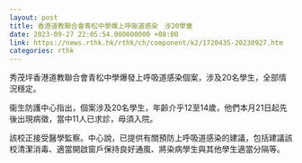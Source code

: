 ```yaml
---
layout: post
title: 香港道教聯合會青松中學爆上呼吸道感染　涉20學童
date: 2023-09-27 22:05:54.000000000 +08:00
link: https://news.rthk.hk/rthk/ch/component/k2/1720435-20230927.htm
categories: rthk
---
```


秀茂坪香港道教聯合會青松中學爆發上呼吸道感染個案，涉及20名學生，全部情況穩定。

衞生防護中心指出，個案涉及20名學生，年齡介乎12至14歲，他們本月21日起先後出現病徵，當中11人已求診，毋須入院。

該校正接受醫學監察。中心說，已提供有關預防上呼吸道感染的建議，包括建議該校清潔消毒、適當開啟窗戶保持良好通風、將染病學生與其他學生適當分隔等。
